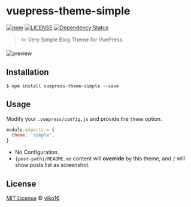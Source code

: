# vuepress-theme-simple

[![npm](https://img.shields.io/npm/v/vuepress-theme-simple.svg)](https://www.npmjs.com/package/vuepress-theme-simple)
[![LICENSE](https://img.shields.io/npm/l/vuepress-theme-simple.svg)](https://github.com/viko16/vuepress-theme-simple/blob/master/LICENSE)
[![Dependency Status](https://david-dm.org/viko16/vuepress-theme-simple.svg?theme=shields.io)](https://david-dm.org/viko16/vuepress-theme-simple)

> ✏️ Very Simple Blog Theme for VuePress.

![preview](https://user-images.githubusercontent.com/5064777/52162728-51198680-2713-11e9-9546-e737600be782.png)

## Installation

```shell
$ npm install vuepress-theme-simple --save
```

## Usage

Modify your `.vuepress/config.js` and provide the `theme` option.

```js
module.exports = {
  theme: 'simple',
}
```

- No Configuration.
- `{post-path}/README.md` content will **override** by this theme, and `/` will show posts list as screenshot.

## License

[MIT License](https://opensource.org/licenses/MIT) © [viko16](https://github.com/viko16)
